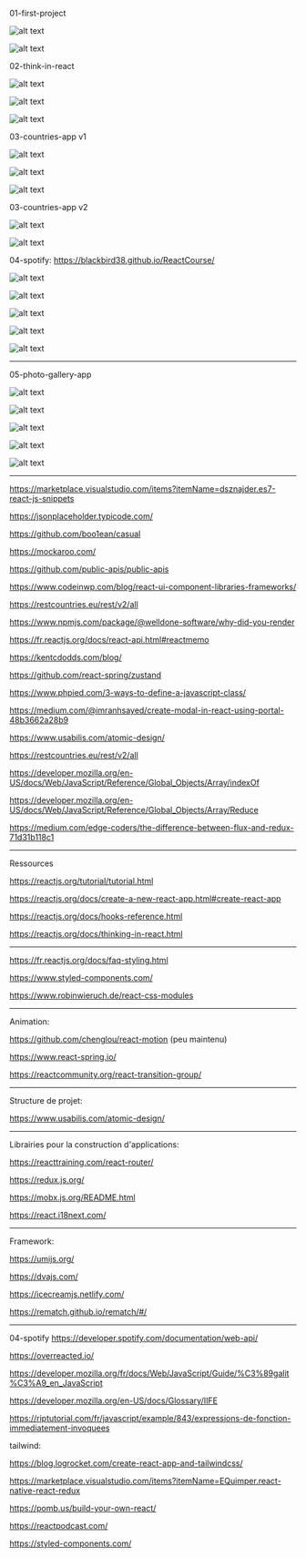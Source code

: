 01-first-project

![alt text](https://1.bp.blogspot.com/-6LnMtpgArro/XwN5h6ViVNI/AAAAAAAAAXY/3vCvzimZhM4QGbEkJ5xEsUJzSHmAqM87ACLcBGAsYHQ/s1600/Capture02.JPG)

![alt text](https://1.bp.blogspot.com/-v1T-f4VDT3c/XwN5h5-SSZI/AAAAAAAAAXU/v9yX9f2lcnwe5n2QWLONKrsvtSnLMOgrACLcBGAsYHQ/s1600/Capture01.JPG)

02-think-in-react

![alt text](https://1.bp.blogspot.com/-I6iU9o7YmRI/XwN_14bEq-I/AAAAAAAAAXo/_ggEiqzLyEs5a582x3nDJ5oLgqNMPe6gACLcBGAsYHQ/s1600/Capture01.JPG)

![alt text](https://1.bp.blogspot.com/-L21IydoX-yE/XwN_10o6c_I/AAAAAAAAAXs/6H-4UjJz-tcoxWh-fVlLk-a_TW0o66zjwCLcBGAsYHQ/s1600/Capture02.JPG)

![alt text](https://1.bp.blogspot.com/-F8D76Drk2Vg/XwN_16IQZnI/AAAAAAAAAXw/1XtvsnbgCWQ-Tp535A9_N7btAMTcOm1awCLcBGAsYHQ/s1600/Capture03.JPG)

03-countries-app v1

![alt text](https://1.bp.blogspot.com/-lKaiDJPAHig/XwSLnKXU6WI/AAAAAAAAAYQ/tXXkt5Yg6iUW6lFidkebB4YkEL8v5gV-gCLcBGAsYHQ/s1600/Capture03.JPG)

![alt text](https://1.bp.blogspot.com/-CIMdAwT1Zgk/XwSLnNEqCII/AAAAAAAAAYM/Z33yke9q3_QNBQN5DoQaJAzPNAicgxTCgCLcBGAsYHQ/s1600/Capture01.JPG)

![alt text](https://1.bp.blogspot.com/--HLPVQaEqW0/XwSLnLscZxI/AAAAAAAAAYI/0hHoPctNwk8J9qEX4cCqygG-2T_N-iV3QCLcBGAsYHQ/s1600/Capture02.JPG)

03-countries-app v2

![alt text](https://1.bp.blogspot.com/-bdkra7U7Wyg/XwTo-CFz1PI/AAAAAAAAAYo/VB4DM254fNcPEJX60z1sXrB89J4fbFvagCLcBGAsYHQ/s1600/Capture04.JPG)

![alt text](https://1.bp.blogspot.com/-tGyXiyJKE-k/XwTo-H5p_iI/AAAAAAAAAYk/YkCyNv8n410ZUKwmMRYpVtOkqCpE9LcGQCLcBGAsYHQ/s1600/Capture05.JPG)

04-spotify: https://blackbird38.github.io/ReactCourse/

![alt text](https://1.bp.blogspot.com/-DZyIDOMo964/XwhBt1n8VTI/AAAAAAAAAZg/3bLfVkTLt8o9EW_zmQkpcQHq0I9h7bKAwCLcBGAsYHQ/s1600/Capture01.JPG)

![alt text](https://1.bp.blogspot.com/-NuezoquL0dY/XwhBuOpE5pI/AAAAAAAAAZo/hVb8FxjGgDQY_TTC80SvszF0UwvO_bwFACLcBGAsYHQ/s1600/Capture02.JPG)

![alt text](https://1.bp.blogspot.com/-MSLG97nHd5s/XwhBvImGflI/AAAAAAAAAZw/Uah8YP7yJEEq7-HaVJXFPZ_-m-LgHRrrQCLcBGAsYHQ/s1600/Capture05.JPG)

![alt text](https://1.bp.blogspot.com/-5bZCQ3bcQyU/XwhBuC3rF8I/AAAAAAAAAZk/QRdYvHyvTv0kuuKK0bBl55muYgsN-MIogCLcBGAsYHQ/s1600/Capture03.JPG)

![alt text](https://1.bp.blogspot.com/-gQrAaaSBJ4w/XwhBuo4jo7I/AAAAAAAAAZs/NOV9XJ8WTJws9mbsJJJ_3K1NgbRj2W6HgCLcBGAsYHQ/s1600/Capture04.JPG)

---

05-photo-gallery-app

![alt text](https://1.bp.blogspot.com/-lPEfHdMinrQ/XygrHFTKuGI/AAAAAAAAAbI/TQEBGyGgzIk4xa8crcjzEqhIfrWMf8VjQCLcBGAsYHQ/s1600/sketch.png)

![alt text](https://1.bp.blogspot.com/-RjP10gqdXZg/XygrIs5rjgI/AAAAAAAAAbQ/xbnc2bsRFdMzmornMvE4WQwcjhPIMCCFgCLcBGAsYHQ/s1600/Capture01.JPG)

![alt text](https://1.bp.blogspot.com/-xeNgNP7m-7w/XygrIsivkaI/AAAAAAAAAbM/UQf1lrqOUaoFdryTLGLAfbhfpQxlMEfXwCLcBGAsYHQ/s1600/Capture02.JPG)

![alt text](https://1.bp.blogspot.com/-tur5C3bk20w/XygrIhVIQGI/AAAAAAAAAbU/QF94Cz7A_mQ-MCasRX4uy6hRqp9vdhCFgCLcBGAsYHQ/s1600/Capture03.JPG)

![alt text](https://1.bp.blogspot.com/-LwUxUJNXe5Y/XygrJN4rQhI/AAAAAAAAAbY/bs1ifRh-rAk06LfwZBbCAygWv443MG1LwCLcBGAsYHQ/s1600/Capture04.JPG)

---

https://marketplace.visualstudio.com/items?itemName=dsznajder.es7-react-js-snippets

https://jsonplaceholder.typicode.com/

https://github.com/boo1ean/casual

https://mockaroo.com/

https://github.com/public-apis/public-apis

https://www.codeinwp.com/blog/react-ui-component-libraries-frameworks/

https://restcountries.eu/rest/v2/all

https://www.npmjs.com/package/@welldone-software/why-did-you-render

https://fr.reactjs.org/docs/react-api.html#reactmemo

https://kentcdodds.com/blog/

https://github.com/react-spring/zustand

https://www.phpied.com/3-ways-to-define-a-javascript-class/

https://medium.com/@imranhsayed/create-modal-in-react-using-portal-48b3662a28b9

https://www.usabilis.com/atomic-design/

https://restcountries.eu/rest/v2/all

https://developer.mozilla.org/en-US/docs/Web/JavaScript/Reference/Global_Objects/Array/indexOf

https://developer.mozilla.org/en-US/docs/Web/JavaScript/Reference/Global_Objects/Array/Reduce

https://medium.com/edge-coders/the-difference-between-flux-and-redux-71d31b118c1

---

Ressources

https://reactjs.org/tutorial/tutorial.html

https://reactjs.org/docs/create-a-new-react-app.html#create-react-app

https://reactjs.org/docs/hooks-reference.html

https://reactjs.org/docs/thinking-in-react.html

---

https://fr.reactjs.org/docs/faq-styling.html

https://www.styled-components.com/

https://www.robinwieruch.de/react-css-modules

---

Animation:

https://github.com/chenglou/react-motion (peu maintenu)

https://www.react-spring.io/

https://reactcommunity.org/react-transition-group/

---

Structure de projet:

https://www.usabilis.com/atomic-design/

---

Librairies pour la construction d'applications:

https://reacttraining.com/react-router/

https://redux.js.org/

https://mobx.js.org/README.html

https://react.i18next.com/

---

Framework:

https://umijs.org/

https://dvajs.com/

https://icecreamjs.netlify.com/

https://rematch.github.io/rematch/#/

---

04-spotify
https://developer.spotify.com/documentation/web-api/

https://overreacted.io/

https://developer.mozilla.org/fr/docs/Web/JavaScript/Guide/%C3%89galit%C3%A9_en_JavaScript

https://developer.mozilla.org/en-US/docs/Glossary/IIFE

https://riptutorial.com/fr/javascript/example/843/expressions-de-fonction-immediatement-invoquees

tailwind:

https://blog.logrocket.com/create-react-app-and-tailwindcss/

https://marketplace.visualstudio.com/items?itemName=EQuimper.react-native-react-redux

https://pomb.us/build-your-own-react/

https://reactpodcast.com/

https://styled-components.com/
